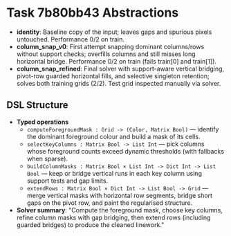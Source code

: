 # Task 7b80bb43 Abstractions

- **identity**: Baseline copy of the input; leaves gaps and spurious pixels untouched. Performance 0/2 on train.
- **column_snap_v0**: First attempt snapping dominant columns/rows without support checks; overfills columns and still misses long horizontal bridge. Performance 0/2 on train (fails train[0] and train[1]).
- **column_snap_refined**: Final solver with support-aware vertical bridging, pivot-row guarded horizontal fills, and selective singleton retention; solves both training grids (2/2). Test grid inspected manually via solver.

## DSL Structure
- **Typed operations**
  - `computeForegroundMask : Grid -> (Color, Matrix Bool)` — identify the dominant foreground colour and build a mask of its cells.
  - `selectKeyColumns : Matrix Bool -> List Int` — pick columns whose foreground counts exceed dynamic thresholds (with fallbacks when sparse).
  - `buildColumnMasks : Matrix Bool × List Int -> Dict Int -> List Bool` — keep or bridge vertical runs in each key column using support tests and gap limits.
  - `extendRows : Matrix Bool × Dict Int -> List Bool -> Grid` — merge vertical masks with horizontal row segments, bridge short gaps on the pivot row, and paint the regularised structure.
- **Solver summary**: "Compute the foreground mask, choose key columns, refine column masks with gap bridging, then extend rows (including guarded bridges) to produce the cleaned linework."
